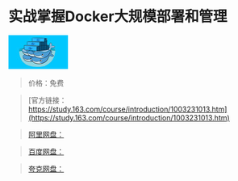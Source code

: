 # 实战掌握Docker大规模部署和管理

![img](../../../assets/study163/free/6631658203445434973.jpg)

> 价格：免费

> [官方链接：https://study.163.com/course/introduction/1003231013.htm](https://study.163.com/course/introduction/1003231013.htm)

> [阿里网盘：]()

> [百度网盘：]()

> [夸克网盘：]()
